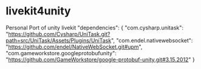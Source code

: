# livekit4unity
Personal Port of unity livekit
"dependencies": {
    "com.cysharp.unitask": "https://github.com/Cysharp/UniTask.git?path=src/UniTask/Assets/Plugins/UniTask",
    "com.endel.nativewebsocket": "https://github.com/endel/NativeWebSocket.git#upm",
    "com.gameworkstore.googleprotobufunity": "https://github.com/GameWorkstore/google-protobuf-unity.git#3.15.2012"
  }
